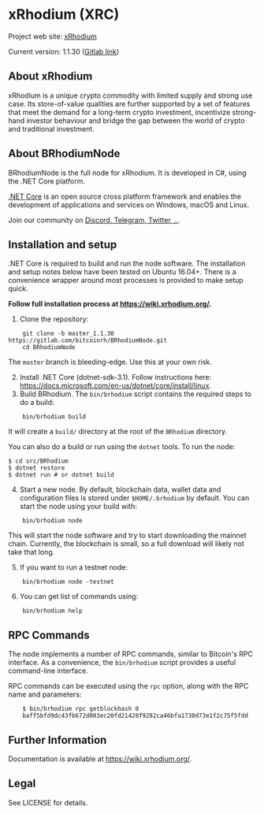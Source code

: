 xRhodium (XRC)
===========================================

Project web site: [xRhodium](https://xrhodium.org)

Current version: 1.1.30 ([Gitlab link](https://gitlab.com/bitcoinrh/BRhodiumNode/tree/master_1.1.30))

## About xRhodium

xRhodium is a unique crypto commodity with limited supply and strong use case. Its store-of-value qualities are further supported by a set of features that meet the demand for a long-term crypto investment, incentivize strong-hand investor behaviour and bridge the gap between the world of crypto and traditional investment.

## About BRhodiumNode

BRhodiumNode is the full node for xRhodium. It is developed in C#, using the .NET Core platform.

[.NET Core](https://dotnet.microsoft.com/en-us/) is an open source cross platform framework and enables the development of applications and services on Windows, macOS and Linux.

Join our community on [Discord, Telegram, Twitter, ..](https://www.xrhodium.org/En/Community).

## Installation and setup

.NET Core is required to build and run the node software. The installation and setup notes below have been tested on Ubuntu 16.04+. There is a convenience wrapper around most processes is provided to make setup quick.

**Follow full installation process at https://wiki.xrhodium.org/.**

 1. Clone the repository:

```
    git clone -b master_1.1.30 https://gitlab.com/bitcoinrh/BRhodiumNode.git
    cd BRhodiumNode
```

The `master` branch is bleeding-edge. Use this at your own risk.

 2. Install .NET Core (dotnet-sdk-3.1). Follow instructions here: 
 https://docs.microsoft.com/en-us/dotnet/core/install/linux.
 3. Build BRhodium. The `bin/brhodium` script contains the required steps to do a build:

 ```
     bin/brhodium build
 ```

 It will create a `build/` directory at the root of the `BRhodium` directory.

You can also do a build or run using the `dotnet` tools. To run the node:

```
$ cd src/BRhodium
$ dotnet restore
$ dotnet run # or dotnet build
```

 4. Start a new node. By default, blockchain data, wallet data and configuration files is stored under `$HOME/.brhodium` by default. You can start the node using your build with:
 ```
     bin/brhodium node
 ```

 This will start the node software and try to start downloading the mainnet chain. Currently, the blockchain is small, so a full download will likely not take that long.

 5. If you want to run a testnet node:

 ```
     bin/brhodium node -testnet
 ```

 6. You can get list of commands using:

 ```
     bin/brhodium help
 ```

## RPC Commands

The node implements a number of RPC commands, similar to Bitcoin's RPC interface. As a convenience, the `bin/brhodium` script provides a useful command-line interface.

RPC commands can be executed using the `rpc` option, along with the RPC name and parameters:

```
    $ bin/brhodium rpc getblockhash 0
    baff5bfd9dc43fb672d003ec20fd21428f9282ca46bfa1730d73e1f2c75f5fdd
```

## Further Information

Documentation is available at https://wiki.xrhodium.org/.

## Legal

See LICENSE for details.
